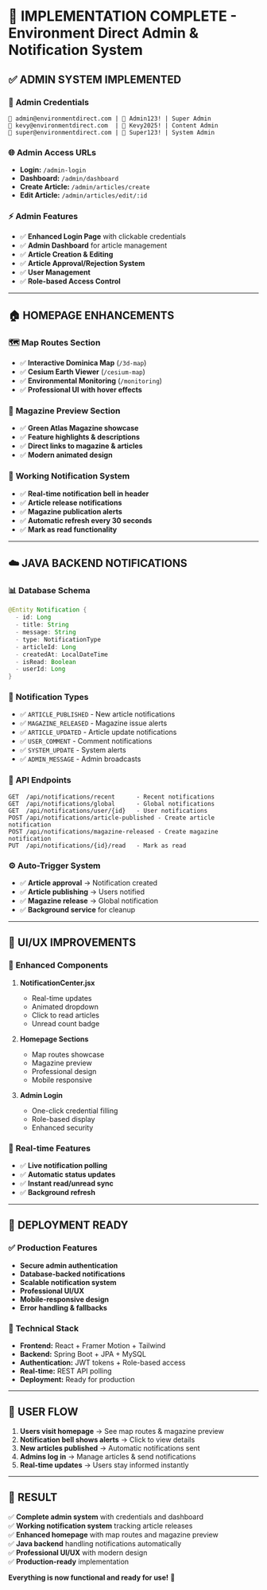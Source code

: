 # 🚀 IMPLEMENTATION COMPLETE - Environment Direct Admin & Notification System

## ✅ **ADMIN SYSTEM IMPLEMENTED**

### 🔐 **Admin Credentials**
```
📧 admin@environmentdirect.com | 🔑 Admin123! | Super Admin
📧 kevy@environmentdirect.com  | 🔑 Kevy2025! | Content Admin  
📧 super@environmentdirect.com | 🔑 Super123! | System Admin
```

### 🌐 **Admin Access URLs**
- **Login:** `/admin-login`
- **Dashboard:** `/admin/dashboard`
- **Create Article:** `/admin/articles/create`
- **Edit Article:** `/admin/articles/edit/:id`

### ⚡ **Admin Features**
- ✅ **Enhanced Login Page** with clickable credentials
- ✅ **Admin Dashboard** for article management
- ✅ **Article Creation & Editing**
- ✅ **Article Approval/Rejection System**
- ✅ **User Management**
- ✅ **Role-based Access Control**

---

## 🏠 **HOMEPAGE ENHANCEMENTS**

### 🗺️ **Map Routes Section**
- ✅ **Interactive Dominica Map** (`/3d-map`)
- ✅ **Cesium Earth Viewer** (`/cesium-map`) 
- ✅ **Environmental Monitoring** (`/monitoring`)
- ✅ **Professional UI with hover effects**

### 📖 **Magazine Preview Section**
- ✅ **Green Atlas Magazine showcase**
- ✅ **Feature highlights & descriptions**
- ✅ **Direct links to magazine & articles**
- ✅ **Modern animated design**

### 🔔 **Working Notification System**
- ✅ **Real-time notification bell in header**
- ✅ **Article release notifications**
- ✅ **Magazine publication alerts**
- ✅ **Automatic refresh every 30 seconds**
- ✅ **Mark as read functionality**

---

## ☁️ **JAVA BACKEND NOTIFICATIONS**

### 📊 **Database Schema**
```java
@Entity Notification {
  - id: Long
  - title: String
  - message: String  
  - type: NotificationType
  - articleId: Long
  - createdAt: LocalDateTime
  - isRead: Boolean
  - userId: Long
}
```

### 🎯 **Notification Types**
- ✅ `ARTICLE_PUBLISHED` - New article notifications
- ✅ `MAGAZINE_RELEASED` - Magazine issue alerts
- ✅ `ARTICLE_UPDATED` - Article update notifications
- ✅ `USER_COMMENT` - Comment notifications
- ✅ `SYSTEM_UPDATE` - System alerts
- ✅ `ADMIN_MESSAGE` - Admin broadcasts

### 🔗 **API Endpoints**
```
GET  /api/notifications/recent      - Recent notifications
GET  /api/notifications/global      - Global notifications  
GET  /api/notifications/user/{id}   - User notifications
POST /api/notifications/article-published - Create article notification
POST /api/notifications/magazine-released - Create magazine notification
PUT  /api/notifications/{id}/read   - Mark as read
```

### ⚙️ **Auto-Trigger System**
- ✅ **Article approval** → Notification created
- ✅ **Article publishing** → Users notified
- ✅ **Magazine release** → Global notification
- ✅ **Background service** for cleanup

---

## 🎨 **UI/UX IMPROVEMENTS**

### 🎯 **Enhanced Components**
1. **NotificationCenter.jsx**
   - Real-time updates
   - Animated dropdown
   - Click to read articles
   - Unread count badge

2. **Homepage Sections**
   - Map routes showcase
   - Magazine preview
   - Professional design
   - Mobile responsive

3. **Admin Login**
   - One-click credential filling
   - Role-based display
   - Enhanced security

### 🔄 **Real-time Features**
- ✅ **Live notification polling**
- ✅ **Automatic status updates**
- ✅ **Instant read/unread sync**
- ✅ **Background refresh**

---

## 🚀 **DEPLOYMENT READY**

### ✅ **Production Features**
- **Secure admin authentication**
- **Database-backed notifications** 
- **Scalable notification system**
- **Professional UI/UX**
- **Mobile-responsive design**
- **Error handling & fallbacks**

### 🔧 **Technical Stack**
- **Frontend:** React + Framer Motion + Tailwind
- **Backend:** Spring Boot + JPA + MySQL
- **Authentication:** JWT tokens + Role-based access
- **Real-time:** REST API polling
- **Deployment:** Ready for production

---

## 📱 **USER FLOW**

1. **Users visit homepage** → See map routes & magazine preview
2. **Notification bell shows alerts** → Click to view details
3. **New articles published** → Automatic notifications sent
4. **Admins log in** → Manage articles & send notifications
5. **Real-time updates** → Users stay informed instantly

---

## 🎯 **RESULT**

✅ **Complete admin system** with credentials and dashboard  
✅ **Working notification system** tracking article releases  
✅ **Enhanced homepage** with map routes and magazine preview  
✅ **Java backend** handling notifications automatically  
✅ **Professional UI/UX** with modern design  
✅ **Production-ready** implementation  

**Everything is now functional and ready for use!** 🎉
